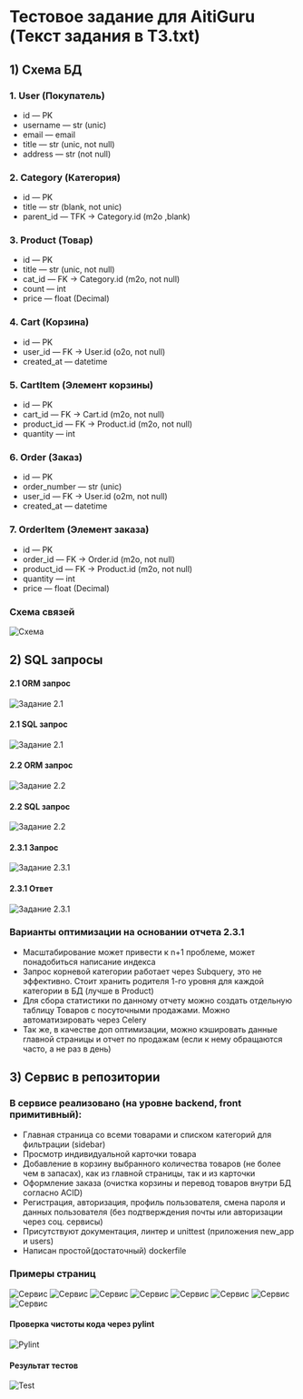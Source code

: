 #  Тестовое задание для AitiGuru (Текст задания в ТЗ.txt)

## 1) Схема БД
### 1. User (Покупатель)
* id — PK
* username — str (unic)
* email — email
* title — str (unic, not null)
* address — str (not null)

### 2. Category (Категория)
* id — PK
* title — str (blank, not unic)
* parent_id — TFK → Category.id (m2o ,blank)

### 3. Product (Товар)
* id — PK
* title — str (unic, not null)
* cat_id — FK → Category.id (m2o, not null)
* count — int
* price — float (Decimal)

### 4. Cart (Корзина)
* id — PK
* user_id — FK → User.id (o2o, not null)
* created_at — datetime

### 5. CartItem (Элемент корзины)
* id — PK
* cart_id — FK → Cart.id (m2o, not null)
* product_id — FK → Product.id (m2o, not null)
* quantity — int

### 6. Order (Заказ)
* id — PK
* order_number — str (unic)
* user_id — FK → User.id (o2m, not null)
* created_at — datetime

### 7. OrderItem (Элемент заказа)
* id — PK
* order_id — FK → Order.id (m2o, not null)
* product_id — FK → Product.id (m2o, not null)
* quantity — int
* price — float (Decimal)

### Схема связей
![Схема](screenshots/Schema.png)

## 2) SQL запросы
#### 2.1 ORM запрос
![Задание 2.1](screenshots/21_orm.png)
#### 2.1 SQL запрос
![Задание 2.1](screenshots/21_SQL.png)
#### 2.2 ORM запрос
![Задание 2.2](screenshots/22_orm.png)
#### 2.2 SQL запрос
![Задание 2.2](screenshots/22_SQL.png)
#### 2.3.1 Запрос
![Задание 2.3.1](screenshots/231.png)
#### 2.3.1 Ответ
![Задание 2.3.1](screenshots/231_ans.png)
### Варианты оптимизации на основании отчета 2.3.1
* Масштабирование может привести к n+1 проблеме, может понадобиться написание индекса
* Запрос корневой категории работает через Subquery, это не эффективно. Стоит хранить родителя 1-го уровня для каждой категории в БД (лучше в Product)
* Для сбора статистики по данному отчету можно создать отдельную таблицу Товаров с посуточными продажами. Можно автоматизировать через Celery
* Так же, в качестве доп оптимизации, можно кэшировать данные главной страницы и отчет по продажам (если к нему обращаются часто, а не раз в день)

## 3) Сервис в репозитории

### В сервисе реализовано (на уровне backend, front примитивный):
 * Главная страница со всеми товарами и списком категорий для фильтрации (sidebar)
 * Просмотр индивидуальной карточки товара
 * Добавление в корзину выбранного количества товаров (не более чем в запасах), как из главной страницы, так и из карточки
 * Оформление заказа (очистка корзины и перевод товаров внутри БД согласно ACID)
 * Регистрация, авторизация, профиль пользователя, смена пароля и данных пользователя (без подтверждения почты или авторизации через соц. сервисы)
 * Присутствуют документация, линтер и unittest (приложения new_app и users)
 * Написан простой(достаточный) dockerfile

### Примеры страниц
![Сервис](screenshots/Scr01.png)
![Сервис](screenshots/Scr02.png)
![Сервис](screenshots/Scr03.png)
![Сервис](screenshots/Scr04.png)
![Сервис](screenshots/Scr05.png)
![Сервис](screenshots/Scr06.png)
![Сервис](screenshots/Scr07.png)
![Сервис](screenshots/Scr08.png)

#### Проверка чистоты кода через pylint
![Pylint](screenshots/Pylint.png)

#### Результат тестов
![Test](screenshots/Test.png)


